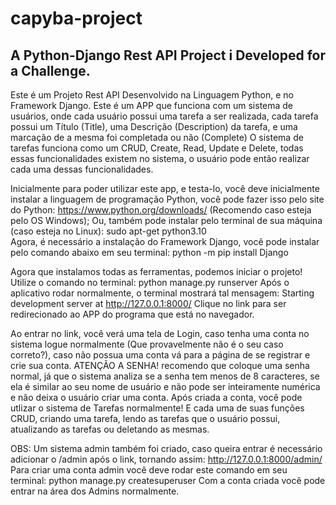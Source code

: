 # capyba-project

## A Python-Django Rest API Project i Developed for a Challenge.
Este é um Projeto Rest API Desenvolvido na Linguagem Python, e no Framework Django. Este é um APP que funciona com um sistema de usuários, onde cada usuário
possui uma tarefa a ser realizada, cada tarefa possui um Título (Title), uma Descrição (Description) da tarefa, e uma marcação de a mesma foi completada ou não (Complete)
O sistema de tarefas funciona como um CRUD, Create, Read, Update e Delete, todas essas funcionalidades existem no sistema, o usuário pode então realizar cada uma
dessas funcionalidades.

Inicialmente para poder utilizar este app, e testa-lo, você deve inicialmente instalar a linguagem de programação Python, você pode fazer isso pelo site do Python:
https://www.python.org/downloads/ (Recomendo caso esteja pelo OS Windows); Ou, também pode instalar pelo terminal de sua máquina (caso esteja no Linux): 
sudo apt-get python3.10  
Agora, é necessário a instalação do Framework Django, você pode instalar pelo comando abaixo em seu terminal:
python -m pip install Django

Agora que instalamos todas as ferramentas, podemos iniciar o projeto! Utilize o comando no terminal: 
python manage.py runserver
Após o aplicativo rodar normalmente, o terminal mostrará tal mensagem: 
Starting development server at http://127.0.0.1:8000/ 
Clique no link para ser redirecionado ao APP do programa que está no navegador.

Ao entrar no link, você verá uma tela de Login, caso tenha uma conta no sistema logue normalmente (Que provavelmente não é o seu caso correto?), caso não possua uma conta vá para a página de se registrar e crie sua conta. ATENÇÃO A SENHA! recomendo que coloque uma senha normal, já que o sistema analiza se a senha tem menos de 8 caracteres, se ela é similar ao seu nome de usuário e não pode ser inteiramente numérica e não deixa o usuário criar uma conta.
Após criada a conta, você pode utlizar o sistema de Tarefas normalmente! E cada uma de suas funções CRUD, criando uma tarefa, lendo as tarefas que o usuário possui, atualizando as tarefas ou deletando as mesmas.


OBS: Um sistema admin também foi criado, caso queira entrar é necessário adicionar o /admin após o link, tornando assim:
http://127.0.0.1:8000/admin/
Para criar uma conta admin você deve rodar este comando em seu terminal: 
python manage.py createsuperuser
Com a conta criada você pode entrar na área dos Admins normalmente.
